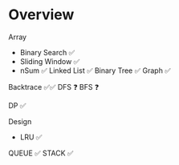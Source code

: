 # Overview

Array
- Binary Search ✅
- Sliding Window ✅
- nSum ✅
Linked List ✅
Binary Tree ✅
Graph ✅

Backtrace ✅✅
DFS ❓
BFS ❓

DP ✅


Design
- LRU ✅


QUEUE ✅
STACK ✅
